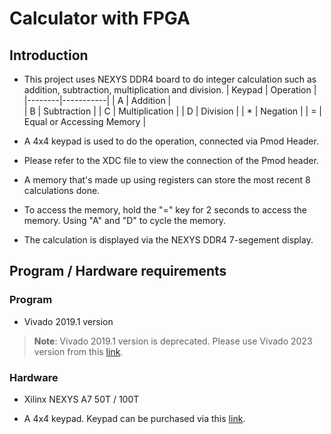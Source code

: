 # Calculator with FPGA

## Introduction 
* This project uses NEXYS DDR4 board to do integer calculation such as addition, subtraction, multiplication and division.
| Keypad | Operation |
|--------|-----------|
| A      | Addition  |  
| B | Subtraction    | 
| C | Multiplication |
| D | Division       |
| * | Negation       | 
| = | Equal or Accessing Memory | 

* A 4x4 keypad is used to do the operation, connected via Pmod Header.

* Please refer to the XDC file to view the connection of the Pmod header.

* A memory that's made up using registers can store the most recent 8 calculations done.

* To access the memory, hold the "=" key for 2 seconds to access the memory. Using "A" and "D" to cycle the memory.

* The calculation is displayed via the NEXYS DDR4 7-segement display.

## Program / Hardware requirements

### Program 
* Vivado 2019.1 version

> **Note**: Vivado 2019.1 version is deprecated. Please use Vivado 2023 version from this [link](https://www.xilinx.com/support/download.html).

### Hardware
* Xilinx NEXYS A7 50T / 100T

* A 4x4 keypad. Keypad can be purchased via this [link](https://www.amazon.com/Matrix-Membrane-Keyboard-Arduino-MicrocontrollerWIshioT/dp/B07B4DR5SH/ref=asc_df_B07B4DR5SH/?tag=hyprod-20&linkCode=df0&hvadid=459641693740&hvpos=&hvnetw=g&hvrand=11472968615419084120&hvpone=&hvptwo=&hvqmt=&hvdev=c&hvdvcmdl=&hvlocint=&hvlocphy=9020068&hvtargid=pla-942741144682&psc=1&mcid=0634068134253779bfedfe6580e15e3c).


